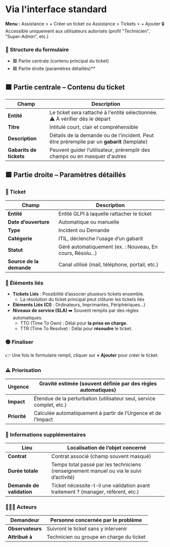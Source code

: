 # Via l'interface standard

**Menu :** Assistance > + Créer un ticket ou Assistance > Tickets > + Ajouter 🔒 Accessible uniquement aux utilisateurs autorisés (profil "Technicien", "Super-Admin", etc.)

### **🧭 Structure du formulaire**
- 🟩 Partie centrale (contenu principal du ticket)
- 🟦 Partie droite (paramètres détaillés)**

## **🟩 Partie centrale – Contenu du ticket**

| **Champ** | **Description** |
|----|----|
| **Entité** | Le ticket sera rattaché à l'entité sélectionnée. ⚠️ À vérifier dès le départ |
| **Titre** | Intitulé court, clair et compréhensible |
| **Description** | Détails de la demande ou de l’incident. Peut être préremplie par un **gabarit** (template) |
| **Gabarits de tickets** | Peuvent guider l’utilisateur, préremplir des champs ou en masquer d'autres |

## **🟦 Partie droite – Paramètres détaillés**

### **📁 Ticket**

| **Champ** | **Description** |
|----|----|
| **Entité** | Entité GLPI à laquelle rattacher le ticket |
| **Date d’ouverture** | Automatique ou manuelle |
| **Type** | Incident ou Demande |
| **Catégorie** | ITIL, déclenche l’usage d’un gabarit |
| **Statut** | Géré automatiquement (ex. : Nouveau, En cours, Résolu...) |
| **Source de la demande** | Canal utilisé (mail, téléphone, portail, etc.) |


### **🔧 Éléments liés**

- **Tickets Liés** : Possibilité d’associer plusieurs tickets ensemble.
  - La résolution du ticket principal peut clôturer les tickets liés
- **Eléments Liés (CI)** : Ordinateurs, Imprimantes, Périphériques…)
- **Niveaux de service (SLA)** ➡️ Souvent remplis par des règles automatiques.
  - TTO (Time To Own) : Délai pour **la prise en charge.**
  - TTR (Time To Resolve) : Délai pour **résoudre** le ticket.

### **🟢 Finaliser**

👉 Une fois le formulaire rempli, cliquer sur **+ Ajouter** pour créer le ticket.

### **⚠️ Priorisation**

| **Urgence** | Gravité estimée (souvent définie par des règles automatiques) |
|----|----|
| **Impact** | Étendue de la perturbation (utilisateur seul, service complet, etc.) |
| **Priorité** | Calculée automatiquement à partir de l’Urgence et de l’Impact |

### **📍 Informations supplémentaires**

| **Lieu** | Localisation de l’objet concerné |
|----|----|
| **Contrat** | Contrat associé (champ souvent masqué) |
| **Durée totale** | Temps total passé par les techniciens (renseignement manuel ou via le suivi d’activité) |
| **Demande de validation** | Ticket nécessite-t-il une validation avant traitement ? (manager, référent, etc.) |

### **🧑‍🤝‍🧑 Acteurs**

| **Demandeur**    | Personne concernée par le problème       |
|------------------|------------------------------------------|
| **Observateurs** | Suivront le ticket sans y intervenir     |
| **Attribué à**   | Technicien ou groupe en charge du ticket |

